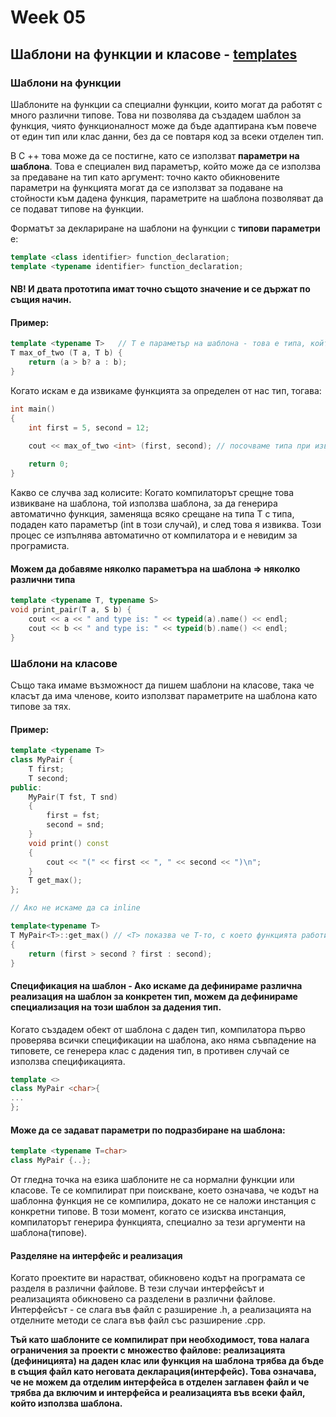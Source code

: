 # Week 05
## Шаблони на функции и класове - [templates](http://www.cplusplus.com/doc/oldtutorial/templates/)
### Шаблони на функции
Шаблоните на функции са специални функции, които могат да работят с много различни типове. Това ни позволява да създадем шаблон за функция, чиято функционалност може да бъде адаптирана към повече от един тип или клас данни, без да се повтаря код за всеки отделен тип.

В C ++ това може да се постигне, като се използват **параметри на шаблона**. Това е специален вид параметър, който може да се използва за предаване на тип като аргумент: точно както обикновените параметри на функцията могат да се използват за подаване на стойности към дадена функция, параметрите на шаблона позволяват да се подават типове на функции.

Форматът за деклариране на шаблони на функции с **типови параметри** е:
```c++
template <class identifier> function_declaration;
template <typename identifier> function_declaration;
```
#### NB! И двата прототипа имат точно същото значение и се държат по същия начин.
#### Пример:
```c++
template <typename T>   // T e параметър на шаблона - това е типа, който по време на дефиницията на финкцията не искаме да посочваме
T max_of_two (T a, T b) {
    return (a > b? a : b);
}
```
Когато искам е да извикаме функцията за определен от нас тип, тогава:
```c++
int main()
{
    int first = 5, second = 12;
    
    cout << max_of_two <int> (first, second); // посочваме типа при извикването на функцията

    return 0;
}
```
Какво се случва зад колисите: Когато компилаторът срещне това извикване на шаблона, той използва шаблона, за да генерира автоматично функция, заменяща всяко срещане на типа T с типа, подаден като параметър (int в този случай), и след това я извиква. Този процес се изпълнява автоматично от компилатора и е невидим за програмиста.
#### Можем да добавяме няколко параметъра на шаблона => няколко различни типа
```c++
template <typename T, typename S>
void print_pair(T a, S b) {
	cout << a << " and type is: " << typeid(a).name() << endl;
	cout << b << " and type is: " << typeid(b).name() << endl;
}
```

### Шаблони на класове
Също така имаме възможност да пишем шаблони на класове, така че класът да има членове, които използват параметрите на шаблона като типове за тях.
#### Пример:
```c++
template <typename T>
class MyPair {
	T first;
	T second;
public:
	MyPair(T fst, T snd)
	{
		first = fst;
		second = snd;
	}
	void print() const
	{
		cout << "(" << first << ", " << second << ")\n";
	}
	T get_max();
};

// Aко не искаме да са inline

template<typename T>
T MyPair<T>::get_max() // <T> показва че Т-то, с което функцията работи и Т-то на класа са едни и същи
{
	return (first > second ? first : second);
}
```

#### Спецификация на шаблон - Ако искаме да дефинираме различна реализация на шаблон за конкретен тип, можем да дефинираме специализация на този шаблон за дадения тип.
Когато създадем обект от шаблона с даден тип, компилатора първо проверява всички спецификации на шаблона, ако няма съвпадение на типовете, се генерера клас с дадения тип, в противен случай се използва спецификацията.
```c++
template <>
class MyPair <char>{
...
};
```
#### Може да се задават параметри по подразбиране на шаблона:
```c++
template <typename T=char> 
class MyPair {..};
```

От гледна точка на езика шаблоните не са нормални функции или класове. Те се компилират при поискване, което означава, че кодът на шаблонна функция не се компилира, докато не се наложи инстанция с конкретни типове. В този момент, когато се изисква инстанция, компилаторът генерира функцията, специално за тези аргументи на шаблона(типове).

#### Разделяне на интерфейс и реализация
Когато проектите ви нарастват, обикновено кодът на програмата се разделя в различни файлове. В тези случаи интерфейсът и реализацията обикновено са разделени в различни файлове. Интерфейсът - се слага във файл с разширение .h, а реализацията на отделните методи се слага във файл със разширение .срр.

**Тъй като шаблоните се компилират при необходимост, това налага ограничения за проекти с множество файлове: реализацията (дефиницията) на даден клас или функция на шаблона трябва да бъде в същия файл като неговата декларация(интерфейс). Това означава, че не можем да отделим интерфейса в отделен заглавен файл и че трябва да включим и интерфейса и реализацията във всеки файл, който използва шаблона.**